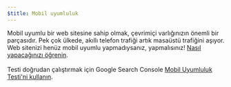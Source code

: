 ```yaml
---
$title: Mobil uyumluluk
---
```


Mobil uyumlu bir web sitesine sahip olmak, çevrimiçi varlığınızın önemli bir parçasıdır. Pek çok ülkede, akıllı telefon trafiği artık masaüstü trafiğini aşıyor. Web sitenizi henüz mobil uyumlu yapmadıysanız, yapmalısınız! [Nasıl yapacağınızı öğrenin](https://support.google.com/webmasters/answer/6352293?hl=tr#blocked-resources).<br><br> Testi doğrudan çalıştırmak için Google Search Console [Mobil Uyumluluk Testi'ni kullanın](https://search.google.com/test/mobile-friendly?hl=tr).
